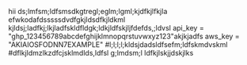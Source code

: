 hii
ds;lmfsm;ldfsmsdkgtregl;eglm;lgml;kjdfkjlfkjla
efwkodafdsssssdvdfgkjldsdfkjldkml
kjldsj;ladfkj;lkjladfskldfldgk;ldkjldfskjljfdefds,;ldvsl
api_key = "ghp_123456789abcdefghijklmnopqrstuvwxyz123"akjkjadfs
aws_key = "AKIAIOSFODNN7EXAMPLE"
#l;l;l;l;kldsjdadsldfsefm;ldfskmdvskml
#dflkjldmzlkzdfcjsklmdlds,ldfsl
g;lmdsm;l
ldfkjlskjjdskjlks
